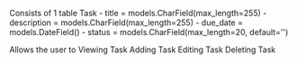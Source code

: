 Consists of 1 table Task 
    - title = models.CharField(max_length=255)
    - description = models.CharField(max_length=255)
    - due_date = models.DateField()
    - status =  models.CharField(max_length=20, default='')

Allows the user to
    Viewing Task
    Adding Task
    Editing Task
    Deleting Task
 

